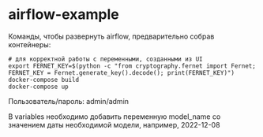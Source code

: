# airflow-example


Команды, чтобы развернуть airflow, предварительно собрав контейнеры:
~~~
# для корректной работы с переменными, созданными из UI
export FERNET_KEY=$(python -c "from cryptography.fernet import Fernet; FERNET_KEY = Fernet.generate_key().decode(); print(FERNET_KEY)")
docker-compose build
docker-compose up
~~~

Пользователь/пароль: admin/admin

В variables необходимо добавить переменную model_name со значением даты необходимой модели, например, 2022-12-08

